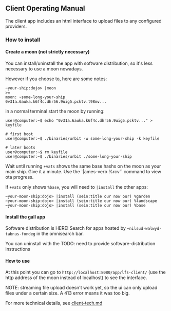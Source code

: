 ## Client Operating Manual

The client app includes an html interface to upload files to any configured providers.

### How to install

#### Create a moon (not strictly necessary)

You can install/uninstall the app with software distribution, so it's less necessary to use a moon nowadays.

However if you choose to, here are some notes:

```
~your-ship:dojo> |moon
>=
moon: ~some-long-your-ship
0v31a.6auka.k6f4c.dhr56.9uig5.pcktv.t98mv...
```

in a normal terminal start the moon by running:

```
user@computer:~$ echo "0v31a.6auka.k6f4c.dhr56.9uig5.pcktv..." > keyfile

# first boot
user@computer:~$ ./binaries/urbit -w some-long-your-ship -k keyfile

# later boots
user@computer:~$ rm keyfile
user@computer:~$ ./binaries/urbit ./some-long-your-ship
```

Wait until running `+vats` shows the same base hashs on the moon as your main ship. Give it a minute. Use the `|ames-verb %rcv`` command to view ota progress.

If `+vats` only shows `%base`, you will need to `|install` the other apps:

```
~your-moon-ship:dojo> |install (sein:title our now our) %garden
~your-moon-ship:dojo> |install (sein:title our now our) %landscape
~your-moon-ship:dojo> |install (sein:title our now our) %base
```


#### Install the gall app

Software distribution is HERE! Search for apps hosted by `~nilsud-walwyd-tabnus-fondeg` in the omnisearch bar. 

You can uninstall with the 
TODO: need to provide software-distribution instructions

#### How to use

At this point you can go to `http://localhost:8080/app/lfs-client/` (use the http address of the moon instead of localhost) to see the interface.

NOTE: streaming file upload doesn't work yet, so the ui can only upload files under a certain size. A 413 error means it was too big.

For more technical details, see [client-tech.md](./client-tech.md)
